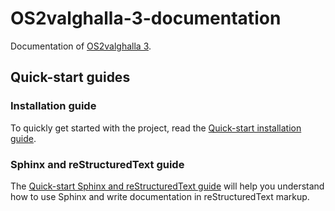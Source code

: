 # OS2valghalla-3-documentation
Documentation of [OS2valghalla 3](https://github.com/OS2Valghalla/OS2valghalla-3).

## Quick-start guides
### Installation guide
To quickly get started with the project, read the [Quick-start installation guide](INSTALLATION.md).
### Sphinx and reStructuredText guide
The [Quick-start Sphinx and reStructuredText guide](SPHINXGUIDE.md) will help you understand how to use Sphinx and write documentation in reStructuredText markup.
